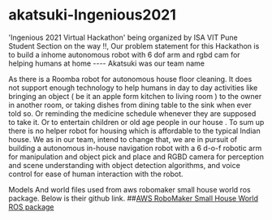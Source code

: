 # akatsuki-Ingenious2021
'Ingenious 2021 Virtual Hackathon' being organized by ISA VIT Pune Student Section on the way !!, Our problem statement for this Hackathon is to build a inhome autonomous robot with 6 dof arm and rgbd cam for helping humans at home ---- Akatsuki was our team name



As there is a Roomba robot for autonomous house floor cleaning. It does not support enough technology to help humans in day to day activities like bringing an object ( be it an apple form kitchen to living room ) to the owner in another room, or taking dishes from dining table to the sink when ever told so. Or reminding the medicine schedule whenever they are supposed to take it. Or to entertain children or old age people in our house . To sum up there is no helper robot for housing which is affordable to the typical Indian house. We as in our team, intend to change that, we are in pursuit of building a autonomous in-house navigation robot with a 6 d-o-f robotic arm for manipulation and object pick and place and RGBD camera for perception and scene understanding with object detection algorithms, and voice control for ease of human interaction with the robot.


Models And world files used from aws robomaker small house world ros package.
Below is their github link.
##[AWS RoboMaker Small House World ROS package](https://github.com/aws-robotics/aws-robomaker-small-house-world)